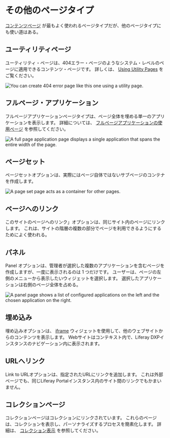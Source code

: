 # その他のページタイプ

[コンテンツページ](../using-content-pages.md) が最もよく使われるページタイプだが、他のページタイプにも使い道はある。

## ユーティリティページ

ユーティリティ・ページは、404エラー・ページのようなシステム・レベルのページに適用できるコンテンツ・ページです。 詳しくは、 [Using Utility Pages](../adding-pages/using-utility-pages.md) をご覧ください。

![You can create 404 error page like this one using a utility page.](./other-page-types/images/01.png)

## フルページ・アプリケーション

フルページアプリケーションページタイプは、ページ全体を埋める単一のアプリケーションを表示します。 詳細については、 [フルページアプリケーションの使用ページ](../adding-pages/using-the-full-page-application-page-type.md) を参照してください。

![A full page application page displays a single application that spans the entire width of the page.](./other-page-types/images/02.png)

## ページセット

ページセットオプションは、実際にはページ自体ではないサブページのコンテナを作成します。

![A page set page acts as a container for other pages.](./other-page-types/images/03.png)

## ページへのリンク

このサイトのページへのリンク」オプションは、同じサイト内のページにリンクします。 これは、サイトの階層の複数の部分でページを利用できるようにするためによく使われる。

## パネル

Panel オプションは、管理者が選択した複数のアプリケーションを含むページを作成しますが、一度に表示されるのは 1 つだけです。 ユーザーは、ページの左側のメニューから表示したいウィジェットを選択します。 選択したアプリケーションは右側のページ全体を占める。

![A panel page shows a list of configured applications on the left and the chosen application on the right.](./other-page-types/images/04.png)

## 埋め込み

埋め込みオプションは、 [iframe](../../displaying-content/additional-content-display-options/using-the-iframe-widget.md) ウィジェットを使用して、他のウェブサイトからのコンテンツを表示します。 Webサイトはコンテキスト内で、Liferay DXPインスタンスのナビゲーション内に表示されます。

## URLへリンク

Link to URLオプションは、指定されたURLにリンクを追加します。 これは外部ページでも、同じLiferay Portalインスタンス内のサイト間のリンクでもかまいません。

## コレクションページ

コレクションページはコレクションにリンクされています。 これらのページは、コレクションを表示し、パーソナライズするプロセスを簡素化します。 詳細は、 [コレクション表示](../../../site-building/displaying-content/collections-and-collection-pages/about-collections-and-collection-pages.md#displaying-collections) を参照してください。
